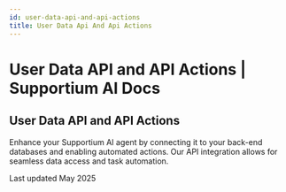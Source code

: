 ```yaml
---
id: user-data-api-and-api-actions
title: User Data Api And Api Actions
---
```


# User Data API and API Actions | Supportium AI Docs

## User Data API and API Actions

Enhance your Supportium AI agent by connecting it to your back-end databases and enabling automated actions. Our API integration allows for seamless data access and task automation.

Last updated May 2025
